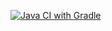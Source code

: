[![Java CI with Gradle](https://github.com/Evgen-bot/Hwork2.1/actions/workflows/gradle.yml/badge.svg)](https://github.com/Evgen-bot/Hwork2.1/actions/workflows/gradle.yml)